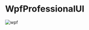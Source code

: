 # WpfProfessionalUI

![wpf](https://github.com/DaviRicard0/WpfProfessionalUI/assets/108695671/0f87968e-e9d1-40d5-902d-742a6659993a)
